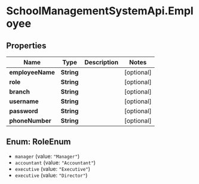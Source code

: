 # SchoolManagementSystemApi.Employee

## Properties
Name | Type | Description | Notes
------------ | ------------- | ------------- | -------------
**employeeName** | **String** |  | [optional] 
**role** | **String** |  | [optional] 
**branch** | **String** |  | [optional] 
**username** | **String** |  | [optional] 
**password** | **String** |  | [optional] 
**phoneNumber** | **String** |  | [optional] 

<a name="RoleEnum"></a>
## Enum: RoleEnum

* `manager` (value: `"Manager"`)
* `accountant` (value: `"Accountant"`)
* `executive` (value: `"Executive"`)
* `executive` (value: `"Director"`)

